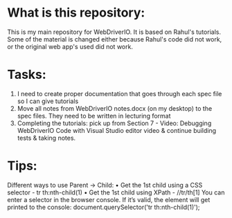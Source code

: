 # What is this repository:

This is my main repository for WebDriverIO. It is based on Rahul's tutorials. Some of the material is changed either because Rahul's code did not work, or the original web app's used did not work.

# Tasks:

1. I need to create proper documentation that goes through each spec file so I can give tutorials
2. Move all notes from WebDriverIO notes.docx (on my desktop) to the spec files. They need to be written in lecturing format
3. Completing the tutorials: pick up from Section 7 - Video: Debugging WebDriverIO Code with Visual Studio editor video & continue building tests & taking notes.

# Tips:

Different ways to use Parent -> Child:
• Get the 1st child using a CSS selector - tr th:nth-child(1)
• Get the 1st child using XPath - //tr/th[1]
You can enter a selector in the browser console. If it’s valid, the element will get printed to the console: document.querySelector('tr th:nth-child(1)');
